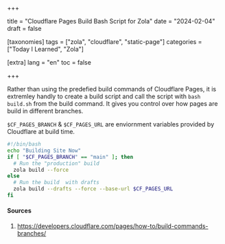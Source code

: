 +++

title = "Cloudflare Pages Build Bash Script for Zola"
date = "2024-02-04"
draft = false

[taxonomies]
tags = ["zola", "cloudflare", "static-page"]
categories = ["Today I Learned", "Zola"]


[extra]
lang = "en"
toc = false

+++

Rather than using the predefied build commands of Cloudflare Pages, it is extremley handly to create a build script and call the script with `bash build.sh` from the build command. It gives you control over how pages are build in different branches.

`$CF_PAGES_BRANCH` & `$CF_PAGES_URL` are enviornment variables provided by Cloudflare at build time.

```bash
#!/bin/bash
echo "Building Site Now"
if [ "$CF_PAGES_BRANCH" == "main" ]; then
  # Run the "production" build
  zola build --force
else
  # Run the build  with drafts
  zola build --drafts --force --base-url $CF_PAGES_URL
fi
```

#### Sources

1. <https://developers.cloudflare.com/pages/how-to/build-commands-branches/>